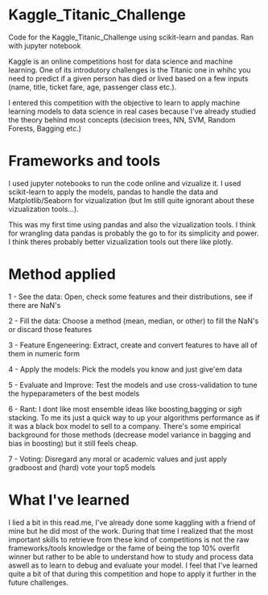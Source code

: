 # Kaggle_Titanic_Challenge
Code for the Kaggle_Titanic_Challenge using scikit-learn and pandas. Ran with jupyter notebook

Kaggle is an online competitions host for data science and machine learning. One of its introdutory challenges is the Titanic one in whihc you need to predict if a given person has died or lived based on a few inputs (name, title, ticket fare, age, passenger class etc.). 

I entered this competition with the objective to learn to apply machine learning models to data science in real cases because I've already studied the theory behind most concepts (decision trees, NN, SVM, Random Forests, Bagging etc.)

# Frameworks and tools

I used jupyter notebooks to run the code online and vizualize it. I used scikit-learn to apply the models, pandas to handle the data and Matplotlib/Seaborn for vizualization (but Im still quite ignorant about these vizualization tools...).

This was my first time using pandas and also the vizualization tools. I think for wrangling data pandas is probably the go to for its simplicity and power. I think theres probably better vizualization tools out there like plotly.

# Method applied

1 - See the data: Open, check some features and their distributions, see if there are NaN's

2 - Fill the data: Choose a method (mean, median, or other) to fill the NaN's or discard those features

3 - Feature Engeneering: Extract, create and convert features to have all of them in numeric form

4 - Apply the models: Pick the models you know and just give'em data

5 - Evaluate and Improve: Test the models and use cross-validation to tune the hypeparameters of the best models

6 - Rant:   I dont like most ensemble ideas like boosting,bagging or *sigh* stacking. To me its just a quick way to up 
            your algorithms performance as if it was a black box model to sell to a company. There's some empirical background
            for those methods (decrease model variance in bagging and bias in boosting) but it still feels cheap.

7 - Voting: Disregard any moral or academic values and just apply gradboost and (hard) vote your top5 models

# What I've learned

I lied a bit in this read.me, I've already done some kaggling with a friend of mine but he did most of the work. During that
time I realized that the most important skills to retrieve from these kind of  competitions is not the raw frameworks/tools knowledge or the fame of being the top 10% overfit winner but rather to be able to understand how to study and process data aswell as to learn to debug and evaluate your model. I feel that I've learned quite a bit of that during this competition and hope to apply it further in the future challenges.
